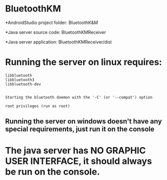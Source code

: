 # BluetoothKM


*AndroidStudio project folder: BluetoothK&M

*Java server source code: BluetoothKMReceiver

*Java server application: BluetoothKMReceiver/dist


# Running the server on linux requires:
	
	libbluetooth
	libbluetooth3
	libbluetooth-dev


	Starting the bluetooth daemon with the '-C' (or '--compat') option
	
	root privileges (run as root)
	
## Running the server on windows doesn't have any special requirements, just run it on the console

# The java server has NO GRAPHIC USER INTERFACE, it should always be run on the console.
